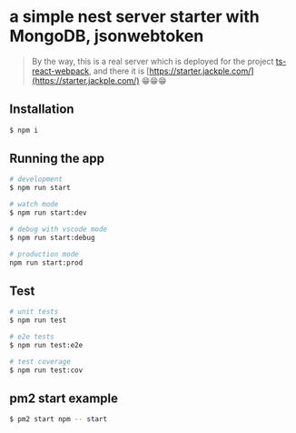 # a simple nest server starter with MongoDB, jsonwebtoken

> By the way, this is a real server which is deployed for the project [ts-react-webpack](https://github.com/YDJ-FE/ts-react-webpack), and there it is [https://starter.jackple.com/](https://starter.jackple.com/) 😁😁😁

## Installation

```bash
$ npm i
```

## Running the app

```bash
# development
$ npm run start

# watch mode
$ npm run start:dev

# debug with vscode mode
$ npm run start:debug

# production mode
npm run start:prod
```

## Test

```bash
# unit tests
$ npm run test

# e2e tests
$ npm run test:e2e

# test coverage
$ npm run test:cov
```

## pm2 start example

```bash
$ pm2 start npm -- start
```
